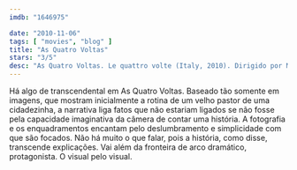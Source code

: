 ```yaml
---
imdb: "1646975"

date: "2010-11-06"
tags: [ "movies", "blog" ]
title: "As Quatro Voltas"
stars: "3/5"
desc: "As Quatro Voltas. Le quattro volte (Italy, 2010). Dirigido por Michelangelo Frammartino. Escrito por Michelangelo Frammartino. Com Giuseppe Fuda, Bruno Timpano, Nazareno Timpano, Artemio Vallone, Domenico Cavallo, Santo Cavallo, Peppe Cavallo, Isidoro Chiera, Iolanda Manno."
---
```

Há algo de transcendental em As Quatro Voltas. Baseado tão somente em imagens, que mostram inicialmente a rotina de um velho pastor de uma cidadezinha, a narrativa liga fatos que não estariam ligados se não fosse pela capacidade imaginativa da câmera de contar uma história. A fotografia e os enquadramentos encantam pelo deslumbramento e simplicidade com que são focados. Não há muito o que falar, pois a história, como disse, transcende explicações. Vai além da fronteira de arco dramático, protagonista. O visual pelo visual.


